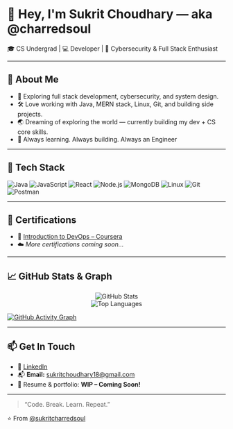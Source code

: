 # 👋 Hey, I'm Sukrit Choudhary — aka @charredsoul

🎓 CS Undergrad | 💻 Developer | 🔐 Cybersecurity & Full Stack Enthusiast

---

## 🚀 About Me
- 🧠 Exploring full stack development, cybersecurity, and system design.
- 🛠️ Love working with Java, MERN stack, Linux, Git, and building side projects.
- 🌏 Dreaming of exploring the world — currently building my dev + CS core skills.
- 💬 Always learning. Always building. Always an Engineer

---

## 🔧 Tech Stack
![Java](https://img.shields.io/badge/Java-ED8B00?style=flat&logo=java&logoColor=white)
![JavaScript](https://img.shields.io/badge/JavaScript-F7DF1E?style=flat&logo=javascript&logoColor=black)
![React](https://img.shields.io/badge/React-20232A?style=flat&logo=react&logoColor=61DAFB)
![Node.js](https://img.shields.io/badge/Node.js-339933?style=flat&logo=nodedotjs&logoColor=white)
![MongoDB](https://img.shields.io/badge/MongoDB-4EA94B?style=flat&logo=mongodb&logoColor=white)
![Linux](https://img.shields.io/badge/Linux-FCC624?style=flat&logo=linux&logoColor=black)
![Git](https://img.shields.io/badge/Git-F05032?style=flat&logo=git&logoColor=white)
![Postman](https://img.shields.io/badge/Postman-FF6C37?style=flat&logo=postman&logoColor=white)

---

## 📜 Certifications

- 📘 [Introduction to DevOps – Coursera](https://www.coursera.org/account/accomplishments/certificate/X54EDGP7LDRA)
- ☁️ *More certifications coming soon...*

---

## 📈 GitHub Stats & Graph

<p align="center">
  <img src="https://github-readme-stats.vercel.app/api?username=sukritcharredsoul&show_icons=true&theme=radical" alt="GitHub Stats" />
  <br/>
  <img src="https://github-readme-stats.vercel.app/api/top-langs/?username=sukritcharredsoul&layout=compact&theme=radical" alt="Top Languages" />
</p>

[![GitHub Activity Graph](https://github-readme-activity-graph.vercel.app/graph?username=sukritcharredsoul&theme=radical)](https://github.com/sukritcharredsoul)

---

## 📫 Get In Touch

- 🔗 [LinkedIn](https://linkedin.com/in/sukrit-choudhary/)
- 📬 **Email:** [sukritchoudhary18@gmail.com](mailto:sukritchoudhary18@gmail.com)
- 💼 Resume & portfolio: **WIP – Coming Soon!**

---

> “Code. Break. Learn. Repeat.”

⭐️ From [@sukritcharredsoul](https://github.com/sukritcharredsoul)
